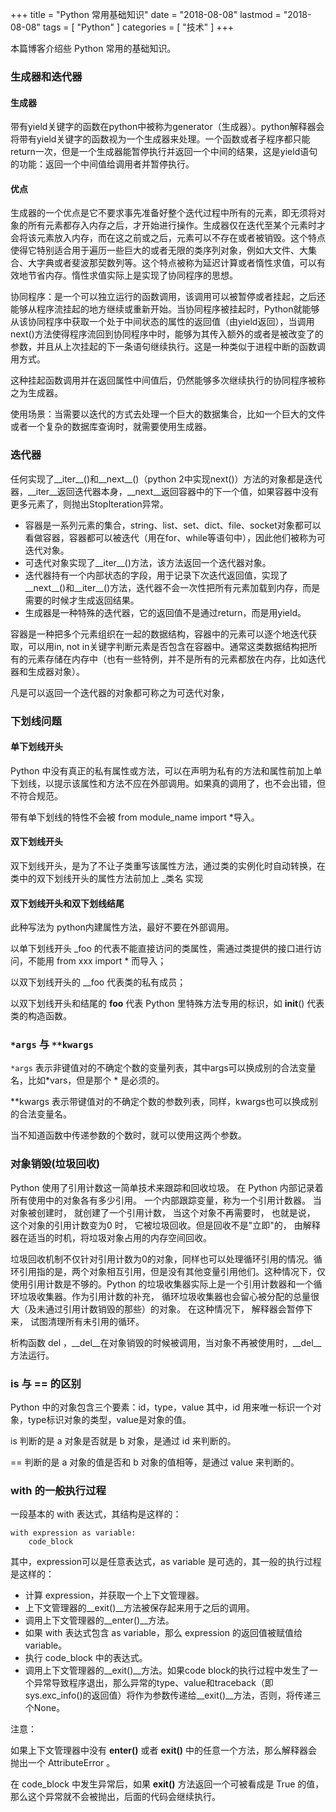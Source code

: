 +++
title = "Python 常用基础知识"
date = "2018-08-08"
lastmod = "2018-08-08"
tags = [
    "Python"
]
categories = [
    "技术"
]
+++

本篇博客介绍些 Python 常用的基础知识。

<!--more-->

### 生成器和迭代器

#### 生成器
带有yield关键字的函数在python中被称为generator（生成器）。python解释器会将带有yield关键字的函数视为一个生成器来处理。一个函数或者子程序都只能return一次，但是一个生成器能暂停执行并返回一个中间的结果，这是yield语句的功能：返回一个中间值给调用者并暂停执行。

#### 优点
生成器的一个优点是它不要求事先准备好整个迭代过程中所有的元素，即无须将对象的所有元素都存入内存之后，才开始进行操作。生成器仅在迭代至某个元素时才会将该元素放入内存，而在这之前或之后，元素可以不存在或者被销毁。这个特点使得它特别适合用于遍历一些巨大的或者无限的类序列对象，例如大文件、大集合、大字典或者斐波那契数列等。这个特点被称为延迟计算或者惰性求值，可以有效地节省内存。惰性求值实际上是实现了协同程序的思想。

协同程序：是一个可以独立运行的函数调用，该调用可以被暂停或者挂起，之后还能够从程序流挂起的地方继续或重新开始。当协同程序被挂起时，Python就能够从该协同程序中获取一个处于中间状态的属性的返回值（由yield返回），当调用next()方法使得程序流回到协同程序中时，能够为其传入额外的或者是被改变了的参数，并且从上次挂起的下一条语句继续执行。这是一种类似于进程中断的函数调用方式。

这种挂起函数调用并在返回属性中间值后，仍然能够多次继续执行的协同程序被称之为生成器。

使用场景：当需要以迭代的方式去处理一个巨大的数据集合，比如一个巨大的文件或者一个复杂的数据库查询时，就需要使用生成器。

### 迭代器
任何实现了__iter__()和__next__()（python 2中实现next()）方法的对象都是迭代器，__iter__返回迭代器本身，__next__返回容器中的下一个值，如果容器中没有更多元素了，则抛出StopIteration异常。

* 容器是一系列元素的集合，string、list、set、dict、file、socket对象都可以看做容器，容器都可以被迭代（用在for、while等语句中），因此他们被称为可迭代对象。
* 可迭代对象实现了__iter__()方法，该方法返回一个迭代器对象。
* 迭代器持有一个内部状态的字段，用于记录下次迭代返回值，实现了__next__()和__iter__()方法，迭代器不会一次性把所有元素加载到内存，而是需要的时候才生成返回结果。
* 生成器是一种特殊的迭代器，它的返回值不是通过return，而是用yield。

容器是一种把多个元素组织在一起的数据结构，容器中的元素可以逐个地迭代获取，可以用in, not in关键字判断元素是否包含在容器中。通常这类数据结构把所有的元素存储在内存中（也有一些特例，并不是所有的元素都放在内存，比如迭代器和生成器对象）。

凡是可以返回一个迭代器的对象都可称之为可迭代对象，


### 下划线问题

#### 单下划线开头
Python 中没有真正的私有属性或方法，可以在声明为私有的方法和属性前加上单下划线，以提示该属性和方法不应在外部调用。如果真的调用了，也不会出错，但不符合规范。

带有单下划线的特性不会被 from module_name import *导入。


#### 双下划线开头
双下划线开头，是为了不让子类重写该属性方法，通过类的实例化时自动转换，在类中的双下划线开头的属性方法前加上 _类名 实现

#### 双下划线开头和双下划线结尾
此种写法为 python内建属性方法，最好不要在外部调用。

以单下划线开头 _foo 的代表不能直接访问的类属性，需通过类提供的接口进行访问，不能用 from xxx import * 而导入；

以双下划线开头的 __foo 代表类的私有成员；

以双下划线开头和结尾的 __foo__ 代表 Python 里特殊方法专用的标识，如 __init__() 代表类的构造函数。


### `*args` 与 `**kwargs`

`*args` 表示非键值对的不确定个数的变量列表，其中args可以换成别的合法变量名，比如*vars，但是那个 * 是必须的。

**kwargs 表示带键值对的不确定个数的参数列表，同样，kwargs也可以换成别的合法变量名。

当不知道函数中传递参数的个数时，就可以使用这两个参数。


### 对象销毁(垃圾回收)

Python 使用了引用计数这一简单技术来跟踪和回收垃圾。 在 Python 内部记录着所有使用中的对象各有多少引用。 一个内部跟踪变量，称为一个引用计数器。 当对象被创建时， 就创建了一个引用计数， 当这个对象不再需要时， 也就是说， 这个对象的引用计数变为0 时， 它被垃圾回收。但是回收不是"立即"的， 由解释器在适当的时机，将垃圾对象占用的内存空间回收。

垃圾回收机制不仅针对引用计数为0的对象，同样也可以处理循环引用的情况。循环引用指的是，两个对象相互引用，但是没有其他变量引用他们。这种情况下，仅使用引用计数是不够的。Python 的垃圾收集器实际上是一个引用计数器和一个循环垃圾收集器。作为引用计数的补充， 循环垃圾收集器也会留心被分配的总量很大（及未通过引用计数销毁的那些）的对象。 在这种情况下， 解释器会暂停下来， 试图清理所有未引用的循环。

析构函数 del ，__del__在对象销毁的时候被调用，当对象不再被使用时，__del__方法运行。


### is 与 == 的区别
Python 中的对象包含三个要素：id，type，value
其中，id 用来唯一标识一个对象，type标识对象的类型，value是对象的值。

is 判断的是 a 对象是否就是 b 对象，是通过 id 来判断的。

== 判断的是 a 对象的值是否和 b 对象的值相等，是通过 value 来判断的。


### with 的一般执行过程
一段基本的 with 表达式，其结构是这样的：
```
with expression as variable:
    code_block
```
其中，expression可以是任意表达式，as variable 是可选的，其一般的执行过程是这样的：

* 计算 expression，并获取一个上下文管理器。
* 上下文管理器的__exit()__方法被保存起来用于之后的调用。
* 调用上下文管理器的__enter()__方法。
* 如果 with 表达式包含 as variable，那么 expression 的返回值被赋值给 variable。
* 执行 code_block 中的表达式。
* 调用上下文管理器的__exit()__方法。如果code block的执行过程中发生了一个异常导致程序退出，那么异常的type、value和traceback（即sys.exc_info()的返回值）将作为参数传递给__exit()__方法，否则，将传递三个None。

注意：

如果上下文管理器中没有 __enter()__ 或者 __exit()__ 中的任意一个方法，那么解释器会抛出一个 AttributeError 。

在 code_block 中发生异常后，如果 __exit()__ 方法返回一个可被看成是 True 的值，那么这个异常就不会被抛出，后面的代码会继续执行。
